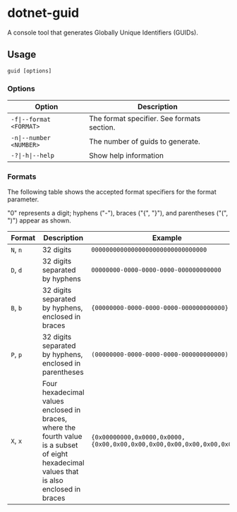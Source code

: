 # dotnet-guid
A console tool that generates Globally Unique Identifiers (GUIDs).

## Usage

```
guid [options]
```

### Options

| Option                 | Description                                  |
| ---------------------- | -------------------------------------------- |
| `-f\|--format <FORMAT>` | The format specifier. See formats section.   |
| `-n\|--number <NUMBER>` | The number of guids to generate.             |
| `-?\|-h\|--help`         | Show help information                        |

### Formats

The following table shows the accepted format specifiers for the format parameter.
  
"0" represents a digit; hyphens ("-"), braces ("{", "}"), and parentheses ("(", ")") appear as shown.

| Format   | Description                                                                                                                                | Example                                                                   |
| -------- | ------------------------------------------------------------------------------------------------------------------------------------------ | ------------------------------------------------------------------------- |
| `N`, `n` | 32 digits                                                                                                                                  | `00000000000000000000000000000000`                                        |
| `D`, `d` | 32 digits separated by hyphens                                                                                                             | `00000000-0000-0000-0000-000000000000`                                    |
| `B`, `b` | 32 digits separated by hyphens, enclosed in braces                                                                                         | `{00000000-0000-0000-0000-000000000000}`                                  |
| `P`, `p` | 32 digits separated by hyphens, enclosed in parentheses                                                                                    | `(00000000-0000-0000-0000-000000000000)`                                  |
| `X`, `x` | Four hexadecimal values enclosed in braces, where the fourth value is a subset of eight hexadecimal values that is also enclosed in braces | `{0x00000000,0x0000,0x0000,{0x00,0x00,0x00,0x00,0x00,0x00,0x00,0x00}}`    |

